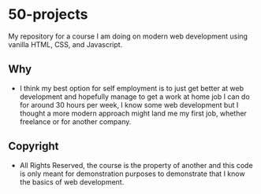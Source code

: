 # 50-projects
My repository for a course I am doing on modern web development using vanilla HTML, CSS, and Javascript.

## Why

- I think my best option for self employment is to just get better at web development and hopefully manage to get a work at home job I can do for around 30 hours per week, I know some web development but I thought a more modern approach might land me my first job, whether freelance or for another company.

## Copyright

- All Rights Reserved, the course is the property of another and this code is only meant for demonstration purposes to demonstrate that I know the basics of web development.
